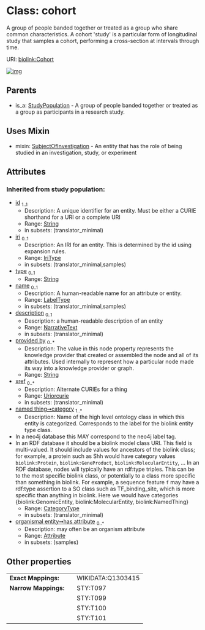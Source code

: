 
# Class: cohort


A group of people banded together or treated as a group who share common characteristics. A cohort 'study' is a particular form of longitudinal study that samples a cohort, performing a cross-section at intervals through time.

URI: [biolink:Cohort](https://w3id.org/biolink/vocab/Cohort)


[![img](https://yuml.me/diagram/nofunky;dir:TB/class/[SubjectOfInvestigation],[StudyPopulation],[OrganismTaxon],[Cohort&#124;provided_by(i):string%20*;xref(i):uriorcurie%20*;category(i):category_type%20%2B;id(i):string;iri(i):iri_type%20%3F;type(i):string%20%3F;name(i):label_type%20%3F;description(i):narrative_text%20%3F]uses%20-.->[SubjectOfInvestigation],[StudyPopulation]^-[Cohort],[Attribute])](https://yuml.me/diagram/nofunky;dir:TB/class/[SubjectOfInvestigation],[StudyPopulation],[OrganismTaxon],[Cohort&#124;provided_by(i):string%20*;xref(i):uriorcurie%20*;category(i):category_type%20%2B;id(i):string;iri(i):iri_type%20%3F;type(i):string%20%3F;name(i):label_type%20%3F;description(i):narrative_text%20%3F]uses%20-.->[SubjectOfInvestigation],[StudyPopulation]^-[Cohort],[Attribute])

## Parents

 *  is_a: [StudyPopulation](StudyPopulation.md) - A group of people banded together or treated as a group as participants in a research study.

## Uses Mixin

 *  mixin: [SubjectOfInvestigation](SubjectOfInvestigation.md) - An entity that has the role of being studied in an investigation, study, or experiment

## Attributes


### Inherited from study population:

 * [id](id.md)  <sub>1..1</sub>
     * Description: A unique identifier for an entity. Must be either a CURIE shorthand for a URI or a complete URI
     * Range: [String](types/String.md)
     * in subsets: (translator_minimal)
 * [iri](iri.md)  <sub>0..1</sub>
     * Description: An IRI for an entity. This is determined by the id using expansion rules.
     * Range: [IriType](types/IriType.md)
     * in subsets: (translator_minimal,samples)
 * [type](type.md)  <sub>0..1</sub>
     * Range: [String](types/String.md)
 * [name](name.md)  <sub>0..1</sub>
     * Description: A human-readable name for an attribute or entity.
     * Range: [LabelType](types/LabelType.md)
     * in subsets: (translator_minimal,samples)
 * [description](description.md)  <sub>0..1</sub>
     * Description: a human-readable description of an entity
     * Range: [NarrativeText](types/NarrativeText.md)
     * in subsets: (translator_minimal)
 * [provided by](provided_by.md)  <sub>0..\*</sub>
     * Description: The value in this node property represents the knowledge provider that created or assembled the node and all of its attributes.  Used internally to represent how a particular node made its way into a knowledge provider or graph.
     * Range: [String](types/String.md)
 * [xref](xref.md)  <sub>0..\*</sub>
     * Description: Alternate CURIEs for a thing
     * Range: [Uriorcurie](types/Uriorcurie.md)
     * in subsets: (translator_minimal)
 * [named thing➞category](named_thing_category.md)  <sub>1..\*</sub>
     * Description: Name of the high level ontology class in which this entity is categorized. Corresponds to the label for the biolink entity type class.
 * In a neo4j database this MAY correspond to the neo4j label tag.
 * In an RDF database it should be a biolink model class URI.
This field is multi-valued. It should include values for ancestors of the biolink class; for example, a protein such as Shh would have category values `biolink:Protein`, `biolink:GeneProduct`, `biolink:MolecularEntity`, ...
In an RDF database, nodes will typically have an rdf:type triples. This can be to the most specific biolink class, or potentially to a class more specific than something in biolink. For example, a sequence feature `f` may have a rdf:type assertion to a SO class such as TF_binding_site, which is more specific than anything in biolink. Here we would have categories {biolink:GenomicEntity, biolink:MolecularEntity, biolink:NamedThing}
     * Range: [CategoryType](types/CategoryType.md)
     * in subsets: (translator_minimal)
 * [organismal entity➞has attribute](organismal_entity_has_attribute.md)  <sub>0..\*</sub>
     * Description: may often be an organism attribute
     * Range: [Attribute](Attribute.md)
     * in subsets: (samples)

## Other properties

|  |  |  |
| --- | --- | --- |
| **Exact Mappings:** | | WIKIDATA:Q1303415 |
| **Narrow Mappings:** | | STY:T097 |
|  | | STY:T099 |
|  | | STY:T100 |
|  | | STY:T101 |

